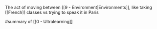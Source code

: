 The act of moving between [[9 - Environment|Environments]], like taking [[French]] classes vs trying to speak it in Paris

#summary of [[0 - Ultralearning]]
